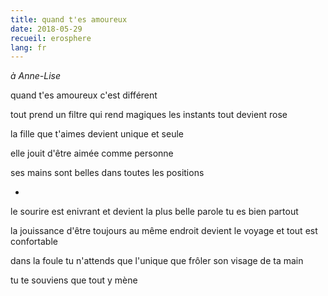 ```yaml
---
title: quand t'es amoureux
date: 2018-05-29
recueil: erosphere
lang: fr
---
```


*à Anne-Lise*

quand t'es amoureux
c'est différent

tout prend un filtre qui rend magiques les instants
tout devient rose

la fille que t'aimes devient unique
et seule

elle jouit d'être aimée comme personne

ses mains sont belles dans toutes les positions

*

le sourire est enivrant et devient la plus belle parole
tu es bien partout

la jouissance d'être toujours au même endroit devient le voyage
et tout est confortable

dans la foule tu n'attends que l'unique
que frôler son visage de ta main

tu te souviens que tout y mène
